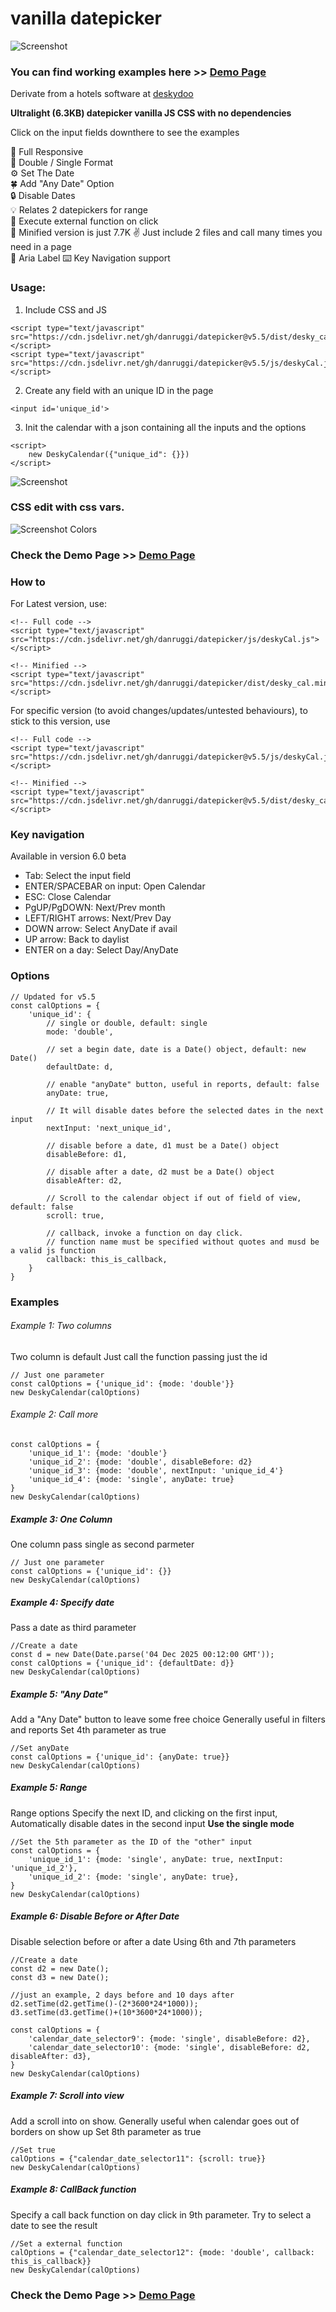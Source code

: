 # vanilla datepicker

  
   
![Screenshot](https://danruggi.github.io/datepicker/assets/deskycal_presentation_874.webp)
### You can find working examples here >> [Demo Page](https://danruggi.github.io/datepicker/)
Derivate from a hotels software at [deskydoo](https://www.deskydoo.com)
  
**Ultralight (6.3KB) datepicker vanilla JS CSS with no dependencies**  

Click on the input fields downthere to see the examples  

📳 Full Responsive   
🌱 Double / Single Format  
⚙️ Set The Date  
🍀 Add "Any Date" Option  
🔒 Disable Dates  
💡 Relates 2 datepickers for range  
📎 Execute external function on click  
🤏 Minified version is just 7.7K
✌️ Just include 2 files and call many times you need in a page  
📅 Aria Label
⌨️ Key Navigation support


### Usage:

1. Include CSS and JS  

```
<script type="text/javascript" src="https://cdn.jsdelivr.net/gh/danruggi/datepicker@v5.5/dist/desky_cal.min.js"></script>
<script type="text/javascript" src="https://cdn.jsdelivr.net/gh/danruggi/datepicker@v5.5/js/deskyCal.js"></script>
```
  
2. Create any field with an unique ID in the page  
```
<input id='unique_id'>
```  
  
3. Init the calendar with a json containing all the inputs and the options
```
<script>
    new DeskyCalendar({"unique_id": {}})
</script>
```

![Screenshot](https://danruggi.github.io/datepicker/assets/screen1.png)

### CSS edit with css vars.
![Screenshot Colors](https://danruggi.github.io/datepicker/assets/screenColors.webp) 
### Check the Demo Page >> [Demo Page](https://danruggi.github.io/datepicker/)

### How to
For Latest version, use:
```
<!-- Full code -->
<script type="text/javascript" src="https://cdn.jsdelivr.net/gh/danruggi/datepicker/js/deskyCal.js"></script>

<!-- Minified -->
<script type="text/javascript" src="https://cdn.jsdelivr.net/gh/danruggi/datepicker/dist/desky_cal.min.js"></script>
```

For specific version (to avoid changes/updates/untested behaviours), to stick to this version, use
```
<!-- Full code -->
<script type="text/javascript" src="https://cdn.jsdelivr.net/gh/danruggi/datepicker@v5.5/js/deskyCal.js"></script>

<!-- Minified -->
<script type="text/javascript" src="https://cdn.jsdelivr.net/gh/danruggi/datepicker@v5.5/dist/desky_cal.min.js"></script>
```

### Key navigation
Available in version 6.0 beta
- Tab: Select the input field
- ENTER/SPACEBAR on input: Open Calendar
- ESC: Close Calendar
- PgUP/PgDOWN: Next/Prev month
- LEFT/RIGHT arrows: Next/Prev Day
- DOWN arrow: Select AnyDate if avail
- UP arrow: Back to daylist
- ENTER on a day: Select Day/AnyDate


### Options
```
// Updated for v5.5
const calOptions = {
    'unique_id': {
        // single or double, default: single
        mode: 'double',

        // set a begin date, date is a Date() object, default: new Date()
        defaultDate: d,

        // enable "anyDate" button, useful in reports, default: false
        anyDate: true,

        // It will disable dates before the selected dates in the next input
        nextInput: 'next_unique_id',

        // disable before a date, d1 must be a Date() object
        disableBefore: d1,

        // disable after a date, d2 must be a Date() object
        disableAfter: d2,

        // Scroll to the calendar object if out of field of view, default: false
        scroll: true,

        // callback, invoke a function on day click.
        // function name must be specified without quotes and musd be a valid js function
        callback: this_is_callback,
    }
}
```

### Examples  

###### Example 1: Two columns
Two column is default Just call the function passing just the id
```
// Just one parameter
const calOptions = {'unique_id': {mode: 'double'}}
new DeskyCalendar(calOptions)
```

###### Example 2: Call more

```
const calOptions = {
    'unique_id_1': {mode: 'double'}
    'unique_id_2': {mode: 'double', disableBefore: d2}
    'unique_id_3': {mode: 'double', nextInput: 'unique_id_4'}
    'unique_id_4': {mode: 'single', anyDate: true}
}
new DeskyCalendar(calOptions)
```


##### Example 3: One Column
One column pass single as second parmeter
```
// Just one parameter
const calOptions = {'unique_id': {}}
new DeskyCalendar(calOptions)
```
  
##### Example 4: Specify date
Pass a date as third parameter
```
//Create a date
const d = new Date(Date.parse('04 Dec 2025 00:12:00 GMT'));
const calOptions = {'unique_id': {defaultDate: d}}
new DeskyCalendar(calOptions)
```
  
##### Example 5: "Any Date"
Add a "Any Date" button to leave some free choice
Generally useful in filters and reports
Set 4th parameter as true
```
//Set anyDate
const calOptions = {'unique_id': {anyDate: true}}
new DeskyCalendar(calOptions)
```

##### Example 5: Range
Range options Specify the next ID, and clicking on the first input,
Automatically disable dates in the second input
**Use the single mode**
```
//Set the 5th parameter as the ID of the "other" input
const calOptions = {
    'unique_id_1': {mode: 'single', anyDate: true, nextInput: 'unique_id_2'},
    'unique_id_2': {mode: 'single', anyDate: true},
}
new DeskyCalendar(calOptions)

```

##### Example 6: Disable Before or After Date
Disable selection before or after a date
Using 6th and 7th parameters
```
//Create a date
const d2 = new Date();
const d3 = new Date();

//just an example, 2 days before and 10 days after
d2.setTime(d2.getTime()-(2*3600*24*1000));
d3.setTime(d3.getTime()+(10*3600*24*1000));

const calOptions = {
    'calendar_date_selector9': {mode: 'single', disableBefore: d2},
    'calendar_date_selector10': {mode: 'single', disableBefore: d2, disableAfter: d3},
}
new DeskyCalendar(calOptions)

```
  
##### Example 7: Scroll into view
Add a scroll into on show.
Generally useful when calendar goes out of borders on show up
Set 8th parameter as true
```
//Set true
calOptions = {"calendar_date_selector11": {scroll: true}}
new DeskyCalendar(calOptions)
```
  
##### Example 8: CallBack function
Specify a call back function on day click
in 9th parameter.
Try to select a date to see the result
```
//Set a external function
calOptions = {"calendar_date_selector12": {mode: 'double', callback: this_is_callback}}
new DeskyCalendar(calOptions)
```

### Check the Demo Page >> [Demo Page](https://danruggi.github.io/datepicker/)

